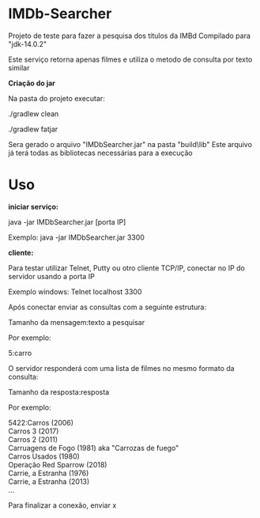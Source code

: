 <h1>IMDb-Searcher</h1>

Projeto de teste para fazer a pesquisa dos títulos da IMBd
Compilado para "jdk-14.0.2"

<p>Este serviço retorna apenas filmes e utiliza o metodo de consulta por texto similar</p>

<b>Criação do jar</b>

Na pasta do projeto executar:

./gradlew clean

./gradlew fatjar

Sera gerado o arquivo "IMDbSearcher.jar" na pasta "build\lib" Este arquivo já terá todas as bibliotecas necessárias para a execução



<h1>Uso</h1>

<b>iniciar serviço:</b>

java -jar IMDbSearcher.jar [porta IP]

Exemplo: java -jar IMDbSearcher.jar 3300

<b>cliente:</b>

Para testar utilizar Telnet, Putty ou otro cliente TCP/IP, conectar no IP do servidor usando a porta IP

Exemplo windows: Telnet localhost 3300

Após conectar enviar as consultas com a seguinte estrutura:

Tamanho da mensagem:texto a pesquisar

Por exemplo:

5:carro

O servidor responderá com uma lista de filmes no mesmo formato da consulta:

Tamanho da resposta:resposta

Por exemplo:

5422:Carros (2006)</br>
Carros 3 (2017)</br>
Carros 2 (2011)</br>
Carruagens de Fogo (1981) aka "Carrozas de fuego"</br>
Carros Usados (1980)</br>
Operação Red Sparrow (2018)</br>
Carrie, a Estranha (1976)</br>
Carrie, a Estranha (2013)</br>
...

Para finalizar a conexão, enviar x







